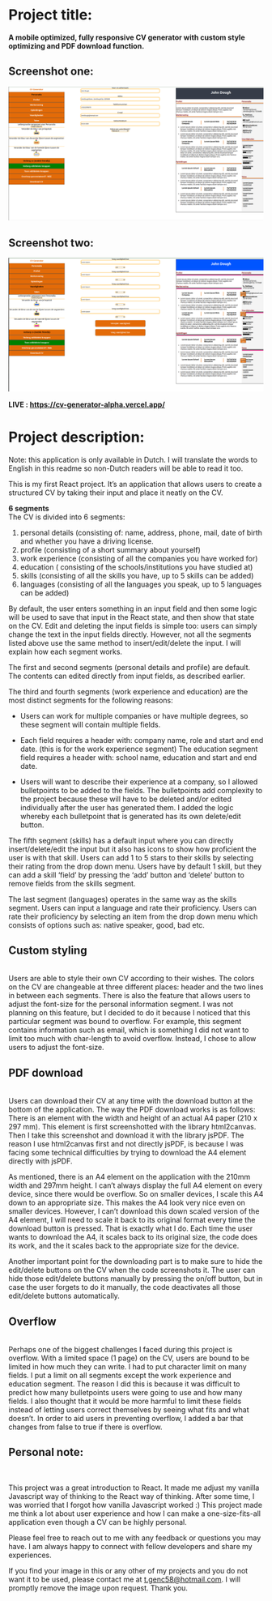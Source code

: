 <h1>Project title:</h1>
<strong>A mobile optimized, fully responsive CV generator with custom style optimizing and PDF download function.</strong>

<h2>Screenshot one: </h2>

![CV Generator Screenshot](https://github.com/HRDTS/CV-generator/blob/main/cvss1.png?raw=true)
<h2>Screenshot two:</h2>

![CV Generator Screenshot](https://raw.githubusercontent.com/HRDTS/CV-generator/main/cvss2.png)

<strong>LIVE : https://cv-generator-alpha.vercel.app/ </strong>

<h1>Project description:</h1>
Note: this application is only available in Dutch. I will translate the words to English in this readme so non-Dutch readers will be able to read it too.

This is my first React project. It’s an application that allows users to create a structured CV by taking their input and place it neatly on the CV. 

**6 segments**<br>
The CV is divided into 6 segments: 
1. personal details (consisting of: name, address, phone, mail, date of birth and whether you have a driving license.
2. profile (consisting of a short summary about yourself)
3. work experience (consisting of all the companies you have worked for)
4. education ( consisting of the schools/institutions you have studied at)
5. skills (consisting of all the skills you have, up to 5 skills can be added)
6. languages (consisting of all the languages you speak, up to 5 languages can be added)

By default, the user enters something in an input field and then some logic will be used to save that input in the React state, and then show that state on the CV. Edit and deleting the input fields is simple too: users can simply change the text in the input fields directly. However, not all the segments listed above use the same method to insert/edit/delete the input.  I will explain how each segment works.

The first and second segments (personal details and profile) are default. The contents can edited directly from input fields, as described earlier.
 
The third and fourth segments (work experience and education) are the most distinct segments for the following reasons:
- Users can work for multiple companies or have multiple degrees, so these segment will contain multiple fields.

- Each field requires a header with: company name, role and start and end date. (this is for the work experience segment) The education segment field requires a header with: school name, education and start and end date.

- Users will want to describe their experience at a company, so I allowed bulletpoints to be added to the fields. The bulletpoints add complexity to the project because these will have to be deleted and/or edited individually after the user has generated them. I added the logic whereby each bulletpoint that is generated has its own delete/edit button.
 
The fifth segment (skills) has a default input where you can directly insert/delete/edit the input but it also has icons to show how proficient the user is with that skill. Users can add 1 to 5 stars to their skills by selecting their rating from the drop down menu.  Users have by default 1 skill, but they can add a skill ‘field’ by pressing the ‘add’ button and ‘delete’ button to remove fields from the skills segment.

The last segment (languages) operates in the same way as the skills segment. Users can input a language and rate their proficiency. Users can rate their proficiency by selecting an item from the drop down menu which consists of options such as: native speaker, good, bad etc.

<h2>Custom styling</h2><br>
Users are able to style their own CV according to their wishes. The colors on the CV are changeable at three different places: header and the two lines in between each segments. There is also the feature that allows users to adjust the font-size for the personal information segment. I was not planning on this feature, but I decided to do it because I noticed that this particular segment was bound to overflow. For example, this segment contains information such as email, which is something I did not want to limit too much with char-length to avoid overflow. Instead, I chose to allow users to adjust the font-size. 

<h2>PDF download</h2><br>
Users can download their CV at any time with the download button at the bottom of the application.  The way the PDF download works is as follows:
There is an element with the width and height of an actual A4 paper (210 x 297 mm). This element is first screenshotted with the library html2canvas. Then I take this screenshot and download it with the library jsPDF. The reason I use html2canvas first and not directly jsPDF, is because I was facing some technical difficulties by trying to download the A4 element directly with jsPDF.

As mentioned, there is an A4 element on the application with the 210mm width and 297mm height. I can’t always display the full A4 element on every device, since there would be overflow. So on smaller devices, I scale this A4 down to an appropriate size. This makes the A4 look very nice even on smaller devices. However, I can’t download this down scaled version of the A4 element, I will need to scale it back to its original format every time the download button is pressed. That is exactly what I do. Each time the user wants to download the A4, it scales back to its original size, the code does its work, and the it scales back to the appropriate size for the device.

Another important point for the downloading part is to make sure to hide the edit/delete buttons on the CV when the code screenshots it. The user can hide those edit/delete buttons manually by pressing the on/off button, but in case the user forgets to do it manually, the code deactivates all those edit/delete buttons automatically. 

<h2>Overflow</h2> <br>
Perhaps one of the biggest challenges I faced during this project is overflow. With a limited space (1 page) on the CV, users are bound to be limited in how much they can write. I had to put character limit on many fields. I put a limit on all segments except the work experience and education segment. The reason I did this is because it was difficult to predict how many bulletpoints users were going to use and how many fields. I also thought that it would be more harmful to limit these fields instead of letting users correct themselves by seeing what fits and what doesn’t. In order to aid users in preventing overflow, I added a bar that changes from false to true if there is overflow.

<h2>Personal note:</h2> <br>

This project was a great introduction to React. It made me adjust my vanilla Javascript way of thinking to the React way of thinking. After some time, I was worried that I forgot how vanilla Javascript worked :) This project made me think a lot about user experience and how I can make a one-size-fits-all application even though a CV can be highly personal.

Please feel free to reach out to me with any feedback or questions you may have. I am always happy to connect with fellow developers and share my experiences.

If you find your image in this or any other of my projects and you do not want it to be used, please contact me at t.genc58@hotmail.com. I will promptly remove the image upon request.
Thank you.




